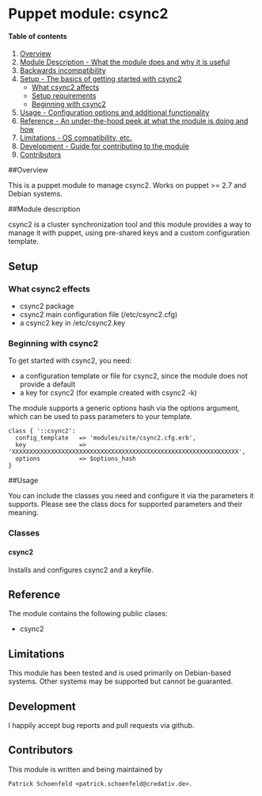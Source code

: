 # Puppet module: csync2

#### Table of contents

1. [Overview](#overview)
2. [Module Description - What the module does and why it is useful](#module-description)
3. [Backwards incompatibility](#backwards-incompatibility)
4. [Setup - The basics of getting started with csync2](#setup)
    * [What csync2 affects](#what-csync2-affects)
    * [Setup requirements](#setup-requirements)
    * [Beginning with csync2](#beginning-with-csync2)
5. [Usage - Configuration options and additional functionality](#usage)
6. [Reference - An under-the-hood peek at what the module is doing and how](#reference)
7. [Limitations - OS compatibility, etc.](#limitations)
8. [Development - Guide for contributing to the module](#development)
9. [Contributors](#contributors)

##Overview

This is a puppet module to manage csync2. Works on puppet >= 2.7 and Debian systems.

##Module description

csync2 is a cluster synchronization tool and this module provides a way
to manage it with puppet, using pre-shared keys and a custom configuration
template.

## Setup

### What csync2 effects

* csync2 package
* csync2 main configuration file (/etc/csync2.cfg)
* a csync2 key in /etc/csync2.key

### Beginning with csync2

To get started with csync2, you need:

- a configuration template or file for csync2, since the module does not
  provide a default
- a key for csync2 (for example created with csync2 -k)

The module supports a generic options hash via the options argument,
which can be used to pass parameters to your template.

```puppet
class { '::csync2':
  config_template   => 'modules/site/csync2.cfg.erb',
  key               => 'XXXXXXXXXXXXXXXXXXXXXXXXXXXXXXXXXXXXXXXXXXXXXXXXXXXXXXXXXXXXXXXX',
  options           => $options_hash
}
```

##Usage

You can include the classes you need and configure it via the parameters it
supports. Please see the class docs for supported parameters and their
meaning.

### Classes

#### csync2

Installs and configures csync2 and a keyfile.

## Reference

The module contains the following public clases:

- csync2

## Limitations

This module has been tested and is used primarily on Debian-based systems.
Other systems may be supported but cannot be guaranted.

## Development

I happily accept bug reports and pull requests via github.

## Contributors

This module is written and being maintained by
    
    Patrick Schoenfeld <patrick.schoenfeld@credativ.de>.

